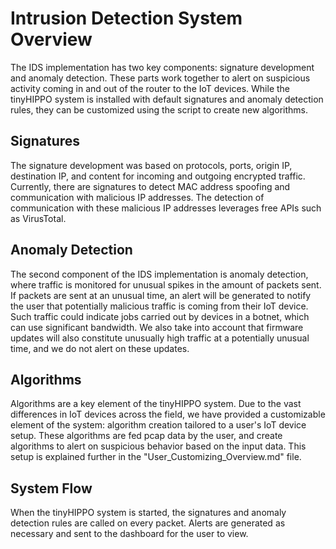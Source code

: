 # Intrusion Detection System Overview
The IDS implementation has two key components: signature development and anomaly detection. These parts work together 
to alert on suspicious activity coming in and out of the router to the IoT devices. While the tinyHIPPO system is 
installed with default signatures and anomaly detection rules, they can be customized using the script to create new 
algorithms.

## Signatures
The signature development was based on protocols, ports, origin IP, destination IP, and content for incoming and 
outgoing encrypted traffic. Currently, there are signatures to detect MAC address spoofing and communication with 
malicious IP addresses. The detection of communication with these malicious IP addresses leverages free APIs such as 
VirusTotal.

## Anomaly Detection
The second component of the IDS implementation is anomaly detection, where traffic is monitored for unusual spikes in 
the amount of packets sent. If packets are sent at an unusual time, an alert will be generated to notify the user that 
potentially malicious traffic is coming from their IoT device. Such traffic could indicate jobs carried out by devices 
in a botnet, which can use significant bandwidth. We also take into account that firmware updates will also constitute 
unusually high traffic at a potentially unusual time, and we do not alert on these updates.

## Algorithms
Algorithms are a key element of the tinyHIPPO system. Due to the vast differences in IoT devices across the field, we 
have provided a customizable element of the system: algorithm creation tailored to a user's IoT device setup. These 
algorithms are fed pcap data by the user, and create algorithms to alert on suspicious behavior based on the input 
data. This setup is explained further in the "User_Customizing_Overview.md" file.

## System Flow
When the tinyHIPPO system is started, the signatures and anomaly detection rules are called on every packet. Alerts are 
generated as necessary and sent to the dashboard for the user to view.
